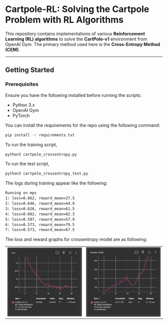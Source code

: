 # Cartpole-RL: Solving the Cartpole Problem with RL Algorithms

This repository contains implementations of various **Reinforcement Learning (RL) algorithms** to solve the **CartPole-v1** environment from OpenAI Gym. The primary method used here is the **Cross-Entropy Method (CEM)**.

---

## Getting Started

### Prerequisites
Ensure you have the following installed before running the scripts:
- Python 3.x
- OpenAI Gym
- PyTorch

You can install the requirements for the repo using the following command:
```bash
pip install -r requirements.txt
```

To run the training script, 
```bash
python3 cartpole_crossentropy.py
```

To run the test script, 
```bash
python3 cartpole_crossentropy_test.py
```

The logs during training appear like the following:
```bash
Running on mps
1: loss=0.662, reward_mean=27.5
2: loss=0.646, reward_mean=44.9
3: loss=0.626, reward_mean=61.5
4: loss=0.602, reward_mean=82.3
5: loss=0.597, reward_mean=57.9
6: loss=0.573, reward_mean=79.5
7: loss=0.573, reward_mean=67.5
```

The loss and reward graphs for crossentropy model are as following:
<table>
  <tr>
    <td><img src="images/crossentropyloss.png" width="400"/></td>
    <td><img src="images/crossentropyreward.png" width="400"/></td>
  </tr>
</table>


